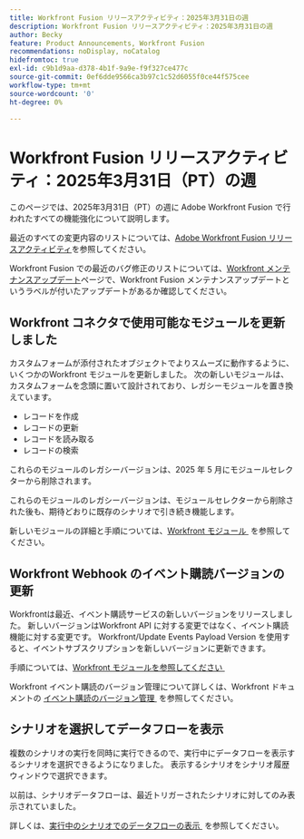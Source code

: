 ```yaml
---
title: Workfront Fusion リリースアクティビティ：2025年3月31日の週
description: Workfront Fusion リリースアクティビティ：2025年3月31日の週
author: Becky
feature: Product Announcements, Workfront Fusion
recommendations: noDisplay, noCatalog
hidefromtoc: true
exl-id: c9b1d9aa-d378-4b1f-9a9e-f9f327ce477c
source-git-commit: 0ef6dde9566ca3b97c1c52d6055f0ce44f575cee
workflow-type: tm+mt
source-wordcount: '0'
ht-degree: 0%

---
```


# Workfront Fusion リリースアクティビティ：2025年3月31日（PT）の週

このページでは、2025年3月31日（PT）の週に Adobe Workfront Fusion で行われたすべての機能強化について説明します。

最近のすべての変更内容のリストについては、[Adobe Workfront Fusion リリースアクティビティ](/help/workfront-fusion/fusion-product-releases/fusion-release-activity.md)を参照してください。

Workfront Fusion での最近のバグ修正のリストについては、[Workfront メンテナンスアップデート](https://experienceleague.adobe.com/ja/docs/workfront-known-issues/releases/current-updates)ページで、Workfront Fusion メンテナンスアップデートというラベルが付いたアップデートがあるか確認してください。

## Workfront コネクタで使用可能なモジュールを更新しました

カスタムフォームが添付されたオブジェクトでよりスムーズに動作するように、いくつかのWorkfront モジュールを更新しました。 次の新しいモジュールは、カスタムフォームを念頭に置いて設計されており、レガシーモジュールを置き換えています。

* レコードを作成
* レコードの更新
* レコードを読み取る
* レコードの検索

これらのモジュールのレガシーバージョンは、2025 年 5 月にモジュールセレクターから削除されます。

これらのモジュールのレガシーバージョンは、モジュールセレクターから削除された後も、期待どおりに既存のシナリオで引き続き機能します。

新しいモジュールの詳細と手順については、[Workfront モジュール &#x200B;](/help/workfront-fusion/references/apps-and-modules/adobe-connectors/workfront-modules.md) を参照してください。

## Workfront Webhook のイベント購読バージョンの更新

Workfrontは最近、イベント購読サービスの新しいバージョンをリリースしました。 新しいバージョンはWorkfront API に対する変更ではなく、イベント購読機能に対する変更です。 Workfront/Update Events Payload Version を使用すると、イベントサブスクリプションを新しいバージョンに更新できます。

手順については、[Workfront モジュールを参照してください &#x200B;](/help/workfront-fusion/references/apps-and-modules/adobe-connectors/workfront-modules.md)

Workfront イベント購読のバージョン管理について詳しくは、Workfront ドキュメントの [&#x200B; イベント購読のバージョン管理 &#x200B;](https://experienceleague.adobe.com/ja/docs/workfront/using/adobe-workfront-api/event-subscriptions/event-subs-versioning) を参照してください。

## シナリオを選択してデータフローを表示

複数のシナリオの実行を同時に実行できるので、実行中にデータフローを表示するシナリオを選択できるようになりました。 表示するシナリオをシナリオ履歴ウィンドウで選択できます。

以前は、シナリオデータフローは、最近トリガーされたシナリオに対してのみ表示されていました。

詳しくは、[&#x200B; 実行中のシナリオでのデータフローの表示 &#x200B;](/help/workfront-fusion/manage-scenarios/view-scenario-data-flow.md) を参照してください。
